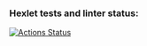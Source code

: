 ### Hexlet tests and linter status:
[![Actions Status](https://github.com/vasilievpg/fullstack-javascript-project-lvl1/workflows/hexlet-check/badge.svg)](https://github.com/vasilievpg/fullstack-javascript-project-lvl1/actions)